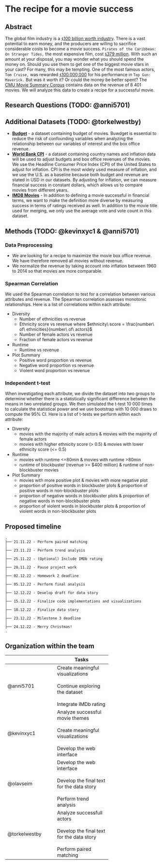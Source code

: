 # The recipe for a movie success 
## Abstract
The global film industry is a [`$`100 billion worth industry](https://en.wikipedia.org/wiki/Film_industry). There is a vast potential to earn money, and the producers are willing to sacrifice considerable costs to become a movie success. `Pirates of the Caribbean: On Stranger Tides,` the most expensive film, cost [`$`379 million](https://en.wikipedia.org/wiki/List_of_most_expensive_films). With such an amount at your disposal, you may wonder what you should spend the money on. Should you use them to get one of the biggest movie stars in your cast? For many, this may be tempting. One of the most famous actors, `Tom Cruise,` was rewarded [`$`100,000,000](https://en.wikipedia.org/wiki/List_of_highest-paid_film_actors) for his performance in `Top Gun: Maverick.` But was it worth it? Or could the money be better spent? The [CMU Movie Summary Corpus](http://www.cs.cmu.edu/~ark/personas/) contains data on the revenue of  8 401 movies. We will analyze this data to create a recipe for a successful movie.

## Research Questions (TODO: @anni5701)

## Additional Datasets (TODO: @torkelwestby)
- [**Budget**](https://www.kaggle.com/datasets/rounakbanik/the-movies-dataset?resource=download&select=movies_metadata.csv) - a dataset containing budget of movies. Buwdget is essential to reduce the risk of confounding variables when analyzing the relationship between our variables of interest and the box office revenue. 
- [**World Bank CPI**](https://data.worldbank.org/indicator/FP.CPI.TOTL.ZG?end=2012&start=1990&view=chart) - a dataset containing country names and inflation data will be used to adjust budgets and box office revenues of the movies. We use the Headline Consumer Price Index (CPI) of the United States to adjust for inflation. CPI is the most widely used measure of inflation, and we use the U.S. as a baseline because both budget and revenue are stated in USD in our datasets. By adjusting for inflation, we can measure financial success in constant dollars, which allows us to compare movies from different years. 
- [**IMDB Movies**](https://www.imdb.com/interfaces/) - In addition to defining a movie successful in financial terms, we want to make the definition more diverse by measuring success in terms of ratings received as well. In addition to the movie title used for merging, we only use the average vote and vote count in this dataset. 


## Methods (TODO: @kevinxyc1 & @anni5701)

### Data Preprocessing
- We are looking for a recipe to maximize the movie box office revenue. We have therefore removed all movies without revenue.
- We normalize the revenue by taking account into inflation between 1960 to 2014 so that movies are more comparable.

### Spearman Correlation
We used the Spearman correlation to test for a correlation between various attributes and revenue. The Spearman correlation assesses monotonic relationships. Here is a list of correlations within each attribute:
- Diversity
  - Number of ethnicities vs revenue
  - Ethnicity score vs revenue where $ethnicity\ score = \frac{number\ of\ ethnicities}{number\ of\ actors}$
  - Number of female actors vs revenue
  - Fraction of female actors vs revenue
- Runtime
  - Runtime vs revenue
- Plot Summary
  - Positive word proportion vs revenue
  - Negative word proportion vs revenue
  - Violent word proportion vs revenue

### Independent t-test
When investigating each attribute, we divide the dataset into two groups to determine whether there is a statistically significant difference between the means in two unrelated groups. We then simulated the t-test 10 000 times to calculate the statistical power and we use bootstrap with 10 000 draws to compute the 95% CI. Here is a list of t-tests we perform within each attribute:
- Diversity
  - movies with the majority of male actors & movies with the majority of female actors
  - movies with higher ethnicity score (> 0.5) & movies with lower ethnicity score (<= 0.5) 
- Runtime
  - movies with runtime <=80min & movies with runtime >80min
  - runtime of blockbuster (revenue >= $400 million) & runtime of non-blockbuster movies
- Plot Summary
  - movies with more positive plot & movies with more negative plot
  - proportion of positive words in blockbuster plots & proportion of positive words in non-blockbuster plots
  - proportion of negative words in blockbuster plots & proportion of negative words in non-blockbuster plots
  - proportion of violent words in blockbuster plots & proportion of violent words in non-blockbuster plots
  
  
 
  

## Proposed timeline
```
.
├── 21.11.22 - Perform paired matching
│  
├── 23.11.22 - Perform trend analysis
│  
├── 25.11.22 - (Optional) Include IMDb rating
│  
├── 28.11.22 - Pause project work
│  
├── 02.12.22 - Homework 2 deadline
│    
├── 05.12.22 - Perform final analysis
│  
├── 12.12.22 - Develop draft for data story
│  
├── 15.12.22 - Finalize code implementations and visualizations
│  
├── 18.12.22 - Finalize data story
│  
├── 23.12.22 - Milestone 3 deadline
│  
├── 24.12.22 - Merry Christmas!
.

```

## Organization within the team 
<table class="tg" style="undefined;table-layout: fixed; width: 342px">
<colgroup>
<col style="width: 164px">
<col style="width: 178px">
</colgroup>
<thead>
  <tr>
    <th class="tg-0lax"></th>
    <th class="tg-0lax">Tasks</th>
  </tr>
</thead>
<tbody>
  <tr>
    <td class="tg-0lax">@anni5701</td>
    <td class="tg-0lax">Create meaningful visualizations<br><br>Continue exploring the dataset<br><br>Integrate IMDb rating</td>
  </tr>
  <tr>
    <td class="tg-0lax">@kevinxyc1</td>
    <td class="tg-0lax">Analyze successful movie themes<br><br>Create meaningful visualizations<br><br>Develop the web interface</td>
  </tr>
  <tr>
    <td class="tg-0lax">@olavseim</td>
    <td class="tg-0lax">Develop the web interface<br><br>Develop the final text for the data story<br><br>Perform trend analysis</td>
  </tr>
  <tr>
    <td class="tg-0lax">@torkelwestby</td>
    <td class="tg-0lax">Analyze successfull actors<br><br>Develop the final text for the data story<br><br>Perform paired matching</td>
  </tr>
</tbody>
</table>
